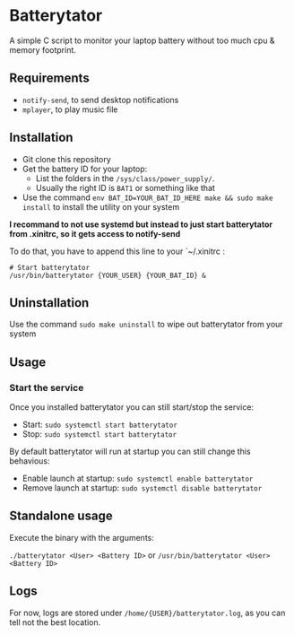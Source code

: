 # Batterytator

A simple C script to monitor your laptop battery without too much cpu & memory footprint.

## Requirements

- `notify-send`, to send desktop notifications
- `mplayer`, to play music file

## Installation

- Git clone this repository
- Get the battery ID for your laptop:
  - List the folders in the `/sys/class/power_supply/`.
  - Usually the right ID is `BAT1` or something like that
- Use the command `env BAT_ID=YOUR_BAT_ID_HERE make && sudo make install` to install the utility on your system

**I recommand to not use systemd but instead to just start batterytator from .xinitrc, so it gets access to notify-send**

To do that, you have to append this line to your `~/.xinitrc :

```
# Start batterytator
/usr/bin/batterytator {YOUR_USER} {YOUR_BAT_ID} &
```

## Uninstallation

Use the command `sudo make uninstall` to wipe out batterytator from your system

## Usage

### Start the service

Once you installed batterytator you can still start/stop the service:

- Start: `sudo systemctl start batterytator`
- Stop: `sudo systemctl start batterytator`

By default batterytator will run at startup you can still change this behavious:

- Enable launch at startup: `sudo systemctl enable batterytator`
- Remove launch at startup: `sudo systemctl disable batterytator`

## Standalone usage

Execute the binary with the arguments:

`./batterytator <User> <Battery ID>` or `/usr/bin/batterytator <User> <Battery ID>`

## Logs

For now, logs are stored under `/home/{USER}/batterytator.log`, as you can tell not the best location.
